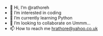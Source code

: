 - 👋 Hi, I’m @rathoreh
- 👀 I’m interested in coding
- 🌱 I’m currently learning Python
- 💞️ I’m looking to collaborate on Ummm...
- 📫 How to reach me hrathore@yahoo.co.uk

<!---
rathoreh/rathoreh is a ✨ special ✨ repository because its `README.md` (this file) appears on your GitHub profile.
You can click the Preview link to take a look at your changes.
--->
